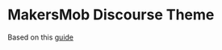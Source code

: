 # MakersMob Discourse Theme

Based on this [guide](https://meta.discourse.org/t/developer-s-guide-to-discourse-themes/93648)
